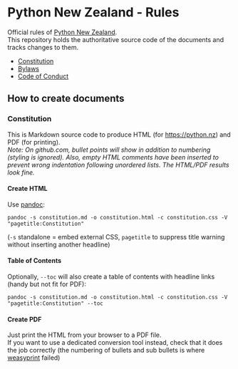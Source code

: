 # Python New Zealand - Rules

Official rules of [Python New Zealand](https://python.nz).<br> This repository holds the
authoritative source code of the documents and tracks changes to them.

- [Constitution](constitution/constitution.md)
- [Bylaws](bylaws/README.md)
- [Code of Conduct](code-of-conduct/code-of-conduct.md)

## How to create documents

### Constitution

This is Markdown source code to produce HTML (for https://python.nz) and PDF (for
printing).<br> _Note: On github.com, bullet points will show in addition to numbering
(styling is ignored). Also, empty HTML comments have been inserted to prevent wrong
indentation following unordered lists. The HTML/PDF results look fine._

#### Create HTML

Use [pandoc](https://pandoc.org):

```
pandoc -s constitution.md -o constitution.html -c constitution.css -V "pagetitle:Constitution"
```

(`-s` standalone = embed external CSS, `pagetitle` to suppress title warning without
inserting another headline)

#### Table of Contents

Optionally, `--toc` will also create a table of contents with headline links (handy but
not fit for PDF):

```
pandoc -s constitution.md -o constitution.html -c constitution.css -V "pagetitle:Constitution" --toc
```

#### Create PDF

Just print the HTML from your browser to a PDF file.<br> If you want to use a dedicated
conversion tool instead, check that it does the job correctly (the numbering of bullets
and sub bullets is where [weasyprint](https://weasyprint.org/) failed)
